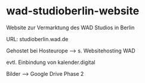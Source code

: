 # wad-studioberlin-website

Website zur Vermarktung des WAD Studios in Berlin

URL: studioberlin.wad.de

Gehostet bei Hosteurope --> s. Websitehosting WAD

evtl. Einbindung von kalender.digital

Bilder --> Google Drive Phase 2
